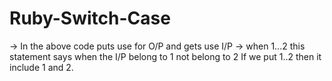 # Ruby-Switch-Case
-> In the above code puts use for O/P and gets use I/P
-> when 1...2 this statement says when the I/P belong to 1 not belong to 2 If we put 1..2 then it include 1 and 2.
